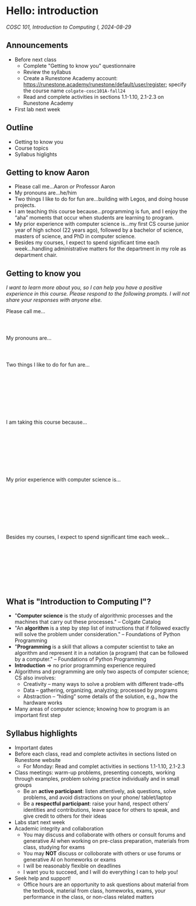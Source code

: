 # Hello: introduction
_COSC 101, Introduction to Computing I, 2024-08-29_

## Announcements
* Before next class
    * Complete "Getting to know you" questionnaire
    * Review the syllabus
    * Create a Runestone Academy account: https://runestone.academy/runestone/default/user/register; specify the course name `colgate-cosc101A-fall24`
    * Read and complete activities in sections 1.1-1.10, 2.1-2.3 on Runestone Academy
* First lab next week

## Outline
* Getting to know you
* Course topics
* Syllabus higlights

## Getting to know Aaron
* Please call me...Aaron _or_ Professor Aaron
* My pronouns are...he/him
* Two things I like to do for fun are...building with Legos, and doing house projects.
* I am teaching this course because...programming is fun, and I enjoy the “aha” moments that occur when students are learning to program.
* My prior experience with computer science is...my first CS course junior year of high school (22 years ago), followed by a bachelor of science, masters of science, and PhD in computer science.
* Besides my courses, I expect to spend significant time each week...handling administrative matters for the department in my role as department chair.

## Getting to know you

*I want to learn more about you, so I can help you have a positive experience in this course. Please respond to the following prompts. I will not share your responses with anyone else.*

Please call me...

<p style="height:2em;"></p>

My pronouns are...

<p style="height:2em;"></p>

Two things I like to do for fun are...

<p style="height:8em;"></p>

I am taking this course because...

<p style="height:8em;"></p>

My prior experience with computer science is...

<p style="height:8em;"></p>

Besides my courses, I expect to spend significant time each week...

<p style="height:8em;"></p>

## What is "Introduction to Computing I"?
* "**Computer science** is the study of algorithmic processes and the machines that carry out these processes." – Colgate Catalog
* "An **algorithm** is a step by step list of instructions that if followed exactly will solve the problem under consideration." – Foundations of Python Programming
* "**Programming** is a skill that allows a computer scientist to take an algorithm and represent it in a notation (a program) that can be followed by a computer."  – Foundations of Python Programming
* **Introduction** ⇒ no prior programming experience required
* Algorithms and programming are only two aspects of computer science; CS also involves:
    * Creativity – many ways to solve a problem with different trade-offs
    * Data – gathering, organizing, analyzing; processed by programs
    * Abstraction – “hiding” some details of the solution, e.g., how the hardware works
* Many areas of computer science; knowing how to program is an important first step

## Syllabus highlights
* Important dates
* Before each class, read and complete activites in sections listed on Runestone website 
    * For Monday: Read and complet activities in sections 1.1-1.10, 2.1-2.3
* Class meetings: warm-up problems, presenting concepts, working through examples, problem solving practice individually and in small groups 
    * Be an **active participant**: listen attentively, ask questions, solve problems, and avoid distractions on your phone/ tablet/laptop
    * Be a **respectful participant**: raise your hand, respect others’ identities and contributions, leave space for others to speak, and give credit to others for their ideas
* Labs start next week
* Academic integrity and collaboration
    * You may discuss and collaborate with others or consult forums and generative AI when working on pre-class preparation, materials from class, studying for exams
    * You may **NOT** discuss or colloborate with others or use forums or generative AI on homeworks or exams
    * I will be reasonably flexible on deadlines
    * I want you to succeed, and I will do everything I can to help you!
* Seek help and support!
    * Office hours are an opportunity to ask questions about material from the textbook, material from class, homeworks, exams, your performance in the class, or non-class related matters
